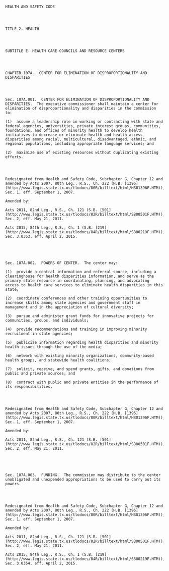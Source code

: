 ﻿
    
    
    	
    					
    
    
    HEALTH AND SAFETY CODE
    
      
    
    
    TITLE 2. HEALTH
    
      
    
    
    SUBTITLE E. HEALTH CARE COUNCILS AND RESOURCE CENTERS
    
      
    
    
    CHAPTER 107A.  CENTER FOR ELIMINATION OF DISPROPORTIONALITY AND DISPARITIES
    
      
    
    
    Sec. 107A.001.  CENTER FOR ELIMINATION OF DISPROPORTIONALITY AND DISPARITIES.  The executive commissioner shall maintain a center for elimination of disproportionality and disparities in the commission to:
    
    (1)  assume a leadership role in working or contracting with state and federal agencies, universities, private interest groups, communities, foundations, and offices of minority health to develop health initiatives to decrease or eliminate health and health access disparities among racial, multicultural, disadvantaged, ethnic, and regional populations, including appropriate language services; and
    
    (2)  maximize use of existing resources without duplicating existing efforts.
    
    
    
    
    Redesignated from Health and Safety Code, Subchapter G, Chapter 12 and amended by Acts 2007, 80th Leg., R.S., Ch. 222 (H.B. [1396](http://www.legis.state.tx.us/tlodocs/80R/billtext/html/HB01396F.HTM)), Sec. 1, eff. September 1, 2007.
    
    Amended by: 
    
    Acts 2011, 82nd Leg., R.S., Ch. 121 (S.B. [501](http://www.legis.state.tx.us/tlodocs/82R/billtext/html/SB00501F.HTM)), Sec. 2, eff. May 21, 2011.
    
    Acts 2015, 84th Leg., R.S., Ch. 1 (S.B. [219](http://www.legis.state.tx.us/tlodocs/84R/billtext/html/SB00219F.HTM)), Sec. 3.0353, eff. April 2, 2015.
    
    
    
    
    
    Sec. 107A.002.  POWERS OF CENTER.  The center may:
    
    (1)  provide a central information and referral source, including a clearinghouse for health disparities information, and serve as the primary state resource in coordinating, planning, and advocating access to health care services to eliminate health disparities in this state;
    
    (2)  coordinate conferences and other training opportunities to increase skills among state agencies and government staff in management and in the appreciation of cultural diversity;
    
    (3)  pursue and administer grant funds for innovative projects for communities, groups, and individuals;
    
    (4)  provide recommendations and training in improving minority recruitment in state agencies;
    
    (5)  publicize information regarding health disparities and minority health issues through the use of the media;
    
    (6)  network with existing minority organizations, community-based health groups, and statewide health coalitions;
    
    (7)  solicit, receive, and spend grants, gifts, and donations from public and private sources; and
    
    (8)  contract with public and private entities in the performance of its responsibilities.
    
    
    
    
    Redesignated from Health and Safety Code, Subchapter G, Chapter 12 and amended by Acts 2007, 80th Leg., R.S., Ch. 222 (H.B. [1396](http://www.legis.state.tx.us/tlodocs/80R/billtext/html/HB01396F.HTM)), Sec. 1, eff. September 1, 2007.
    
    Amended by: 
    
    Acts 2011, 82nd Leg., R.S., Ch. 121 (S.B. [501](http://www.legis.state.tx.us/tlodocs/82R/billtext/html/SB00501F.HTM)), Sec. 2, eff. May 21, 2011.
    
    
    
    
    
    Sec. 107A.003.  FUNDING.  The commission may distribute to the center unobligated and unexpended appropriations to be used to carry out its powers.
    
    
    
    
    Redesignated from Health and Safety Code, Subchapter G, Chapter 12 and amended by Acts 2007, 80th Leg., R.S., Ch. 222 (H.B. [1396](http://www.legis.state.tx.us/tlodocs/80R/billtext/html/HB01396F.HTM)), Sec. 1, eff. September 1, 2007.
    
    Amended by: 
    
    Acts 2011, 82nd Leg., R.S., Ch. 121 (S.B. [501](http://www.legis.state.tx.us/tlodocs/82R/billtext/html/SB00501F.HTM)), Sec. 2, eff. May 21, 2011.
    
    Acts 2015, 84th Leg., R.S., Ch. 1 (S.B. [219](http://www.legis.state.tx.us/tlodocs/84R/billtext/html/SB00219F.HTM)), Sec. 3.0354, eff. April 2, 2015.
    
    
    
    
    				
